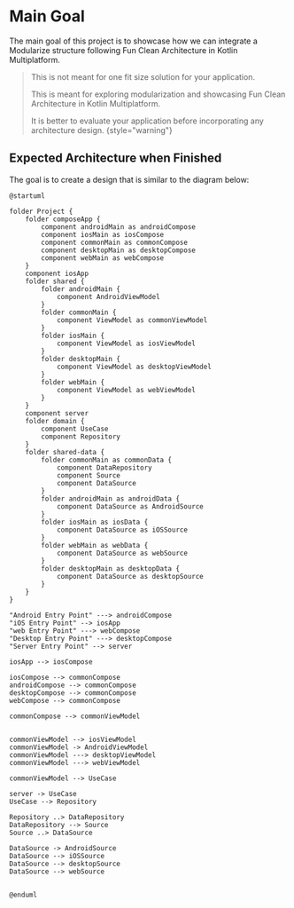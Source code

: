# Main Goal

The main goal of this project is to showcase how we
can integrate a Modularize structure following Fun 
Clean Architecture in Kotlin Multiplatform.

> This is not meant for one fit size solution for your
> application. 
> 
> This is meant for exploring modularization
> and showcasing Fun Clean Architecture in Kotlin Multiplatform.
> 
> It is better to evaluate your application before
> incorporating any architecture design.
{style="warning"}

## Expected Architecture when Finished

The goal is to create a design that is similar to the
diagram below:


```plantuml
@startuml

folder Project {
    folder composeApp {
        component androidMain as androidCompose
        component iosMain as iosCompose
        component commonMain as commonCompose
        component desktopMain as desktopCompose
        component webMain as webCompose
    }
    component iosApp
    folder shared {
        folder androidMain {
            component AndroidViewModel
        }
        folder commonMain {
            component ViewModel as commonViewModel
        }
        folder iosMain {
            component ViewModel as iosViewModel
        }
        folder desktopMain {
            component ViewModel as desktopViewModel
        }
        folder webMain {
            component ViewModel as webViewModel
        }
    }
    component server
    folder domain {
        component UseCase
        component Repository
    }
    folder shared-data {
        folder commonMain as commonData {
            component DataRepository
            component Source
            component DataSource
        }
        folder androidMain as androidData {
            component DataSource as AndroidSource
        }
        folder iosMain as iosData {
            component DataSource as iOSSource
        }
        folder webMain as webData {
            component DataSource as webSource
        }
        folder desktopMain as desktopData {
            component DataSource as desktopSource
        }
    }
}

"Android Entry Point" ---> androidCompose
"iOS Entry Point" --> iosApp
"web Entry Point" ---> webCompose
"Desktop Entry Point" ---> desktopCompose
"Server Entry Point" --> server

iosApp --> iosCompose

iosCompose --> commonCompose
androidCompose --> commonCompose
desktopCompose --> commonCompose
webCompose --> commonCompose

commonCompose --> commonViewModel


commonViewModel --> iosViewModel
commonViewModel -> AndroidViewModel
commonViewModel ---> desktopViewModel
commonViewModel ---> webViewModel

commonViewModel --> UseCase

server -> UseCase
UseCase --> Repository

Repository ..> DataRepository
DataRepository --> Source
Source ..> DataSource

DataSource -> AndroidSource
DataSource --> iOSSource
DataSource --> desktopSource
DataSource --> webSource


@enduml
```

